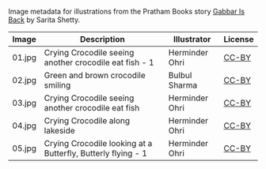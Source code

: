Image metadata for illustrations from the Pratham Books story [Gabbar Is Back](https://storyweaver.org.in/stories/4168-gabbar-is-back) by Sarita Shetty.

Image | Description | Illustrator | License
----- | ----------- | ----------- | -------
01.jpg | Crying Crocodile seeing another crocodile eat fish - 1 | Herminder Ohri | [CC-BY](https://creativecommons.org/licenses/by/4.0/)
02.jpg | Green and brown crocodile smiling | Bulbul Sharma | [CC-BY](https://creativecommons.org/licenses/by/4.0/)
03.jpg | Crying Crocodile seeing another crocodile eat fish | Herminder Ohri | [CC-BY](https://creativecommons.org/licenses/by/4.0/)
04.jpg | Crying Crocodile along lakeside | Herminder Ohri | [CC-BY](https://creativecommons.org/licenses/by/4.0/)
05.jpg | Crying Crocodile looking at a Butterfly, Butterly flying - 1 | Herminder Ohri | [CC-BY](https://creativecommons.org/licenses/by/4.0/)
